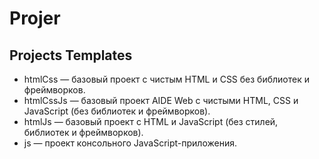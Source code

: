 # Projer
## Projects Templates
- htmlCss — базовый проект с чистым HTML и CSS без библиотек и фреймворков.
- htmlCssJs — базовый проект AIDE Web с чистыми HTML, CSS и JavaScript (без библиотек и фреймворков).
- htmlJs — базовый проект с HTML и JavaScript (без стилей, библиотек и фреймворков).
- js — проект консольного JavaScript-приложения.
